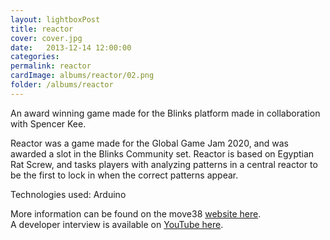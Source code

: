 ```yaml
---
layout: lightboxPost
title: reactor
cover: cover.jpg
date:   2013-12-14 12:00:00
categories: 
permalink: reactor
cardImage: albums/reactor/02.png
folder: /albums/reactor
---
```


An award winning game made for the Blinks platform made in collaboration with Spencer Kee.
<!--more-->
Reactor was a game made for the Global Game Jam 2020, and was awarded a slot in the Blinks Community set.
Reactor is based on Egyptian Rat Screw, and tasks players with analyzing patterns in a central reactor to be the first to lock in when the correct patterns appear.

Technologies used: Arduino

More information can be found on the move38 [website here](https://move38.com/pages/reactor).    
A developer interview is available on [YouTube here](https://www.youtube.com/watch?v=jKvIfbzEVcc&fbclid=IwAR3Fyofa8Cv8sybZHAsAX3-WZhNySxk1nGTCWh6Ra1s1VzpXymj_1fSErKM).  
